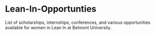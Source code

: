 # Lean-In-Opportunties
List of scholarships, internships, conferences, and various opportunities available for women in Lean In at Belmont University.

